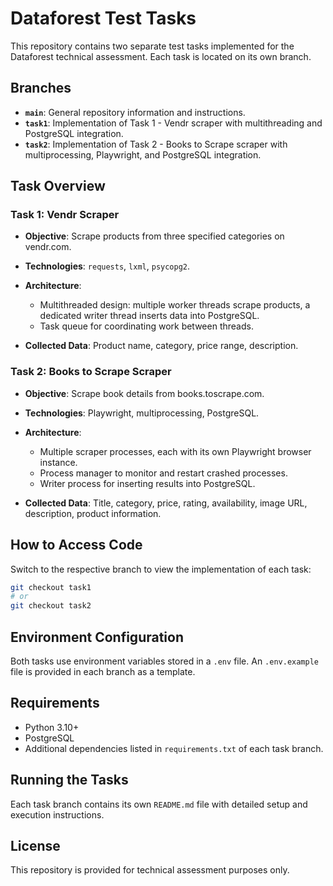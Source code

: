# Dataforest Test Tasks

This repository contains two separate test tasks implemented for the Dataforest technical assessment. Each task is located on its own branch.

## Branches

* **`main`**: General repository information and instructions.
* **`task1`**: Implementation of Task 1 - Vendr scraper with multithreading and PostgreSQL integration.
* **`task2`**: Implementation of Task 2 - Books to Scrape scraper with multiprocessing, Playwright, and PostgreSQL integration.

## Task Overview

### Task 1: Vendr Scraper

* **Objective**: Scrape products from three specified categories on vendr.com.
* **Technologies**: `requests`, `lxml`, `psycopg2`.
* **Architecture**:

  * Multithreaded design: multiple worker threads scrape products, a dedicated writer thread inserts data into PostgreSQL.
  * Task queue for coordinating work between threads.
* **Collected Data**: Product name, category, price range, description.

### Task 2: Books to Scrape Scraper

* **Objective**: Scrape book details from books.toscrape.com.
* **Technologies**: Playwright, multiprocessing, PostgreSQL.
* **Architecture**:

  * Multiple scraper processes, each with its own Playwright browser instance.
  * Process manager to monitor and restart crashed processes.
  * Writer process for inserting results into PostgreSQL.
* **Collected Data**: Title, category, price, rating, availability, image URL, description, product information.

## How to Access Code

Switch to the respective branch to view the implementation of each task:

```bash
git checkout task1
# or
git checkout task2
```

## Environment Configuration

Both tasks use environment variables stored in a `.env` file. An `.env.example` file is provided in each branch as a template.

## Requirements

* Python 3.10+
* PostgreSQL
* Additional dependencies listed in `requirements.txt` of each task branch.

## Running the Tasks

Each task branch contains its own `README.md` file with detailed setup and execution instructions.

## License

This repository is provided for technical assessment purposes only.